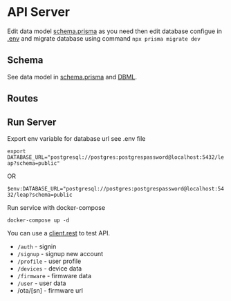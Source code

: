 # API Server

Edit data model [schema.prisma](/server/prisma/schema.prisma) as you need then edit database configue in [.env](/server/.env) and migrate database using command `npx prisma migrate dev`

## Schema

See data model in [schema.prisma](/server/prisma/schema.prisma) and [DBML](/server/prisma/dbml/schema.dbml).

## Routes

## Run Server

Export env variable for database url see .env file

`export DATABASE_URL="postgresql://postgres:postgrespassword@localhost:5432/leap?schema=public"`

OR

`$env:DATABASE_URL="postgresql://postgres:postgrespassword@localhost:5432/leap?schema=public`

Run service with docker-compose

`docker-compose up -d`

You can use a [client.rest](/server/client.rest) to test API.

- `/auth` - signin
- `/signup` - signup new account
- `/profile` - user profile
- `/devices` - device data
- `/firmware` - firmware data
- `/user` - user data
- /ota/[sn] - firmware url
